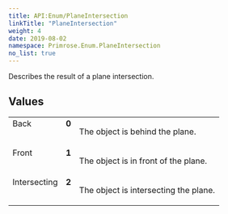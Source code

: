 ```yaml
---
title: API:Enum/PlaneIntersection
linkTitle: "PlaneIntersection"
weight: 4
date: 2019-08-02
namespace: Primrose.Enum.PlaneIntersection
no_list: true
---
```

<p class="summary">

Describes the result of a plane intersection.

</p>
 
## Values
 
<table class="studiohide">
<tbody>
<tr class="enum-row">
<td style="vertical-align:top;white-space:normal;">
<span class="name"">Back</span></td>
<td style="vertical-align:top;white-space:normal;">
<b class="value"">0</b></td>
<td style="vertical-align:top;white-space:normal;">
<p>
The object is behind the plane.
</p></td>
</tr>
<tr class="enum-row">
<td style="vertical-align:top;white-space:normal;">
<span class="name"">Front</span></td>
<td style="vertical-align:top;white-space:normal;">
<b class="value"">1</b></td>
<td style="vertical-align:top;white-space:normal;">
<p>
The object is in front of the plane.
</p></td>
</tr>
<tr class="enum-row">
<td style="vertical-align:top;white-space:normal;">
<span class="name"">Intersecting</span></td>
<td style="vertical-align:top;white-space:normal;">
<b class="value"">2</b></td>
<td style="vertical-align:top;white-space:normal;">
<p>
The object is intersecting the plane.
</p></td>
</tr>
</tbody>
</table>
